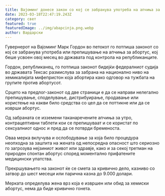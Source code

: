 ```yaml
---
title: Вајоминг донесе закон со кој се забранува употреба на апчиња за абортус
date: 2023-03-18T22:47:19.243Z
category: свет
featured: true
featuredImage: ../img/abapcinja.png.webp
author: Вардарски
---
```


Гувернерот на Вајоминг Марк Гордон во петокот го потпиша законот со кој се забранува употреба или препишување на апчиња за абортус, кој беше усвоен овој месец во државата под контрола на републиканците.

Гордон, републиканец, го потпиша законот бидејќи федералниот судија во државата Тексас размислува за забрана на национално ниво на хемикалијата мифепристон која абортира како одговор на тужбата на групите против абортусот.

Срцето на предлог-законот од две страници е да се направи нелегално препишување, споделување, дистрибуирање, продавање или користење на какви било средства со цел да се поттикне или да се изврши абортус.

Од забраната се изземени таканаречените апчиња за утро, контрацептивни таблети кои се препишуваат и се користат по сексуалниот однос и пред да се потврди бременоста.

Оваа мерка вклучува и ослободување за која било процедура неопходна за заштита на жената од непосредна опасност што сериозно го загрозува нејзиниот живот или здравје, како и за секој третман на природен спонтан абортус според моментално прифатените медицински упатства.

Прекршувањето на законот ќе се смета за кривично дело, казниво со затвор до шест месеци или парична казна до 9.000 долари.

Мерката определува жена врз која е извршен или обид за хемиски абортус, нема да биде кривично гонета.
